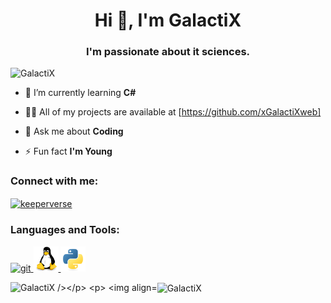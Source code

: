 <h1 align="center">Hi 👋, I'm GalactiX</h1>
<h3 align="center">I'm passionate about it sciences.</h3>

<p align="left"> <img src="https://komarev.com/ghpvc/?username=xzinovich&label=Profile%20views&color=0e75b6&style=flat" alt="GalactiX" /> </p>

- 🌱 I’m currently learning **C#**

- 👨‍💻 All of my projects are available at [https://github.com/xGalactiXweb]

- 💬 Ask me about **Coding**

- ⚡ Fun fact **I'm Young**

<h3 align="left">Connect with me:</h3>
<p align="left">
<a href="https://pornhub.com/" target="blank"><img align="center" src="https://raw.githubusercontent.com/rahuldkjain/github-profile-readme-generator/master/src/images/icons/Social/twitter.svg" alt="keeperverse" height="30" width="40" /></a>
</p>

<h3 align="left">Languages and Tools:</h3>
<p align="left"> <a href="https://git-scm.com/" target="_blank" rel="noreferrer"> <img src="https://www.vectorlogo.zone/logos/git-scm/git-scm-icon.svg" alt="git" width="40" height="40"/> </a> <a href="https://www.linux.org/" target="_blank" rel="noreferrer"> <img src="https://raw.githubusercontent.com/devicons/devicon/master/icons/linux/linux-original.svg" alt="linux" width="40" height="40"/> </a> <a href="https://www.python.org" target="_blank" rel="noreferrer"> <img src="https://raw.githubusercontent.com/devicons/devicon/master/icons/python/python-original.svg" alt="python" width="40" height="40"/> </a> </p>

<p><img align="left" src="https://github-readme-stats.vercel.app/api/top-langs?username=GalactiX&show_icons=true&locale=en&layout=compact" alt="GalactiX /></p>

<p>&nbsp;<img align="center" src="https://github-readme-stats.vercel.app/api?username=GalactiXh&show_icons=true&locale=en" alt="GalactiX" /></p>

<p><img align="center" src="https://github-readme-streak-stats.herokuapp.com/?user=GalactiX&" alt="GalactiX" /></p>


